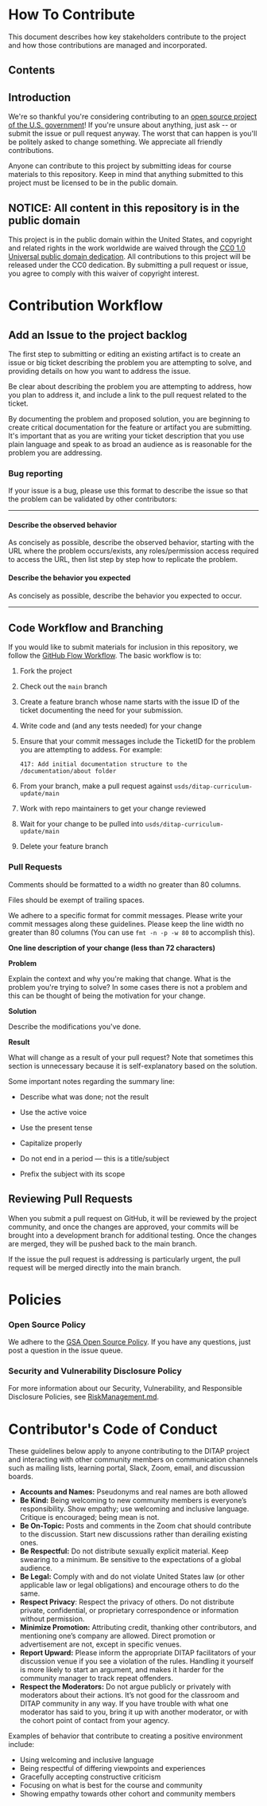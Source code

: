 # How To Contribute

This document describes how key stakeholders contribute to the project and how those contributions are managed and incorporated.

## Contents


## Introduction

We're so thankful you're considering contributing to an [open source project of
the U.S. government](https://code.gov/)! If you're unsure about anything, just ask -- or submit the issue or pull request anyway. The worst that can happen is you'll be politely asked to change something. We appreciate all friendly
contributions.

Anyone can contribute to this project by submitting ideas for course materials to this repository. Keep in mind that anything submitted to this project must be licensed to be in the public domain.

## NOTICE: All content in this repository is in the public domain

This project is in the public domain within the United States, and copyright and related rights in the work worldwide are waived through the [CC0 1.0 Universal public domain dedication](https://creativecommons.org/publicdomain/zero/1.0/). All contributions to this project will be released under the CC0 dedication. By submitting a pull request or issue, you agree to comply with this waiver of copyright interest.


# Contribution Workflow

## Add an Issue to the project backlog

The first step to submitting or editing an existing artifact is to create an issue or big ticket describing the problem you are  attempting to solve, and providing details on how you want to address the issue. 

Be clear about describing the problem you are attempting to address, how you plan to address it, and include a link to the pull request related to the ticket.  

By documenting the problem and proposed solution, you are beginning to create critical documentation for the feature or artifact you are submitting. It's important that as  you are writing your ticket description that you use plain language and speak to as broad an audience as is reasonable for the problem you are addressing.

### Bug reporting

If your issue is a bug, please use this format to describe the issue so that the problem can be validated by other contributors:

------

#### Describe the observed behavior

As concisely as possible, describe the observed behavior, starting with the URL where the problem occurs/exists, any roles/permission access required to access the URL, then list step by step how to replicate the problem.

#### Describe the behavior you expected

As concisely as possible, describe the behavior you expected to occur.

------


## Code Workflow and Branching

If  you would like to submit materials for inclusion in this repository, we follow the [GitHub Flow Workflow](https://guides.github.com/introduction/flow/). The basic workflow is to:

1. Fork the project
2. Check out the `main` branch
3. Create a feature branch whose name starts with the issue ID of the ticket documenting the need for your submission.
4. Write code and (and any tests needed) for your change
5. Ensure that your commit messages include the TicketID for the problem you are attempting to addess. For example: 

   ```
   417: Add initial documentation structure to the /documentation/about folder
   ```
6. From your branch, make a pull request against `usds/ditap-curriculum-update/main`
7. Work with repo maintainers to get your change reviewed
8. Wait for your change to be pulled into ``usds/ditap-curriculum-update/main``
9. Delete your feature branch



### Pull Requests

Comments should be formatted to a width no greater than 80 columns.

Files should be exempt of trailing spaces.

We adhere to a specific format for commit messages. Please write your commit
messages along these guidelines. Please keep the line width no greater than 80
columns (You can use `fmt -n -p -w 80` to accomplish this).

**One line description of your change (less than 72 characters)**

**Problem**

Explain the context and why you're making that change.  What is the problem
you're trying to solve? In some cases there is not a problem and this can be
thought of being the motivation for your change.

**Solution**

Describe the modifications you've done.

**Result**

What will change as a result of your pull request? Note that sometimes this
section is unnecessary because it is self-explanatory based on the solution.

Some important notes regarding the summary line:

* Describe what was done; not the result

* Use the active voice

* Use the present tense

* Capitalize properly

* Do not end in a period — this is a title/subject

* Prefix the subject with its scope

  

## Reviewing Pull Requests

When you submit a pull request on GitHub, it will be reviewed by the project
community, and once the changes are approved, your commits will be brought into
a development branch for additional testing. Once the changes are merged, they will
be pushed back to the main branch.

If the issue the pull request is addressing is particularly urgent, the pull request
will be merged directly into the main branch. 



# Policies

### Open Source Policy

We adhere to the [GSA Open Source Policy](https://open.gsa.gov/oss-policy/). If you have any questions, just post a question in the issue queue.



### Security and Vulnerability Disclosure Policy

For more information about our Security, Vulnerability, and Responsible Disclosure Policies, see [RiskManagement.md](RiskManagement.md).



# Contributor's Code of Conduct

These guidelines below apply to anyone contributing to the DITAP project and interacting with other community members on communication channels such as mailing lists, learning portal, Slack, Zoom, email, and discussion boards.

- **Accounts and Names:** Pseudonyms and real names are both allowed
- **Be Kind:** Being welcoming to new community members is everyone’s responsibility. Show empathy; use welcoming and inclusive language. Critique is encouraged; being mean is not.
- **Be On-Topic:** Posts and comments in the Zoom chat should contribute to the discussion. Start new discussions rather than derailing existing ones.
- **Be Respectful:** Do not distribute sexually explicit material. Keep swearing to a minimum. Be sensitive to the expectations of a global audience.
- **Be Legal:** Comply with and do not violate United States law (or other applicable law or legal obligations) and encourage others to do the same.
- **Respect Privacy**: Respect the privacy of others. Do not distribute private, confidential, or proprietary correspondence or information without permission.
- **Minimize Promotion:** Attributing credit, thanking other contributors, and mentioning one’s company are allowed. Direct promotion or advertisement are not, except in specific venues.
- **Report Upward:** Please inform the appropriate DITAP facilitators of your discussion venue if you see a violation of the rules. Handling it yourself is more likely to start an argument, and makes it harder for the community manager to track repeat offenders.
- **Respect the Moderators:** Do not argue publicly or privately with moderators about their actions. It’s not good for the classroom and DITAP community in any way. If you have trouble with what one moderator has said to you, bring it up with another moderator, or with the cohort point of contact from your agency. 

Examples of behavior that contribute to creating a positive environment include:

- Using welcoming and inclusive language
- Being respectful of differing viewpoints and experiences
- Gracefully accepting constructive criticism
- Focusing on what is best for the course and community 
- Showing empathy towards other cohort and community members
